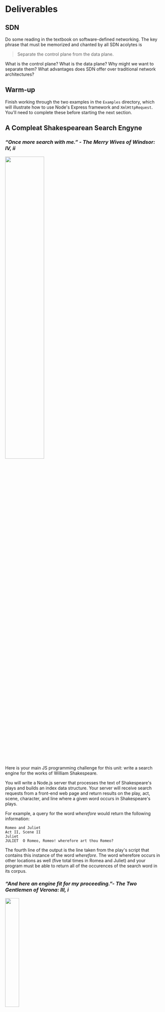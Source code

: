 # Deliverables

## SDN

Do some reading in the textbook on software-defined networking. The key phrase that must be memorized and chanted by all SDN acolytes is

> Separate the control plane from the data plane.

What is the control plane? What is the data plane? Why might we want to separate them? What advantages does SDN offer over traditional network architectures?

## Warm-up

Finish working through the two examples in the `Examples` directory, which will illustrate how to use Node's Express framework and `XmlHttpRequest`. You'll need to complete these before starting the next section.


## A Compleat Shakespearean Search Engyne

### *“Once more search with me.” - The Merry Wives of Windsor: IV, ii*

<img src="https://upload.wikimedia.org/wikipedia/commons/thumb/d/d7/Edwin_Landseer_-_Scene_from_A_Midsummer_Night%27s_Dream._Titania_and_Bottom_-_Google_Art_Project.jpg/2880px-Edwin_Landseer_-_Scene_from_A_Midsummer_Night%27s_Dream._Titania_and_Bottom_-_Google_Art_Project.jpg" width="50%" />

Here is your main JS programming challenge for this unit: write a search engine for the works of William Shakespeare.

You will write a Node.js server that processes the text of Shakespeare's plays and builds an index data structure. Your server will receive search requests from a front-end web 
page and return results on the play, act, scene, character, and line where a given word occurs in Shakespeare's plays.

For example, a query for the word *wherefore* would return the following information:

```
Romeo and Juliet
Act II, Scene II
Juliet
JULIET	O Romeo, Romeo! wherefore art thou Romeo?
```

The fourth line of the output is the line taken from the play's script that contains this instance of the word *wherefore*. The word wherefore occurs in other locations as well (five total times in Romea and Juliet) and your program must be able to return all of the occurences of the search word in its corpus.

### *“And here an engine fit for my proceeding.”- The Two Gentlemen of Verona: III, i*

<img src="https://upload.wikimedia.org/wikipedia/commons/5/55/Romeo_and_juliet_brown.jpg" width="30%" />

**Front-End**

The front-end page is simple. Look at `index.html` as a starting point.

- Create a text box for the search word with a button to activate the search.
- On a button click, send an `XmlHttpRequest` to the server specifying the search word.
- The server processes the search and returns a JSON object containing the results.
- Use a `<div>` to display the search results. Apply some appropriate formatting.

**Back-End**

Most of the work will be on the back-end. Take a look at `app.js` as a starting point.

- I've given you some starter code that reads in the example texts. You need to add all of the additional text processing to extract the information
that you want from each line. 

- Write a route on the server that can receive a request from the front-end, extract the necessary information from the index structure, and
then return the results as in JSON format.

**Texts**

I've given you three examples files in the `texts` directory. To keep the scope reasonable, you only need to work with these three plays.
All of the lines in the example files have a regular structure.

- The name of the play will always be the first line of the file.
- The act and scenes will always be identified by ACT and SCENE appearing at the beginning of a line.
- Character names appear at the beginning of a line.
- Lines that continue a speech begun by a character are always indented by a single tab (\t).

Using these facts, you should be able to parse out the acts, scenes, and character names as you read through each line in the file.

### *"Exit, pursued by a bear." - The Winter's Tale: III, iii*

<img src="https://upload.wikimedia.org/wikipedia/commons/thumb/9/94/John_Everett_Millais_-_Ophelia_-_Google_Art_Project.jpg/2560px-John_Everett_Millais_-_Ophelia_-_Google_Art_Project.jpg" width="50%" />

No individual part of this project is very hard, but you need to tie together lots of different elements to create the full application.

Tips:

- Start early! Don't wait until the last minute.
- Develop incrementally! Make small changes and observe their effects. Don't write more than a few lines of code without testing it.
- Respect the asynchronous nature of Node: when working with callback functions, you generally can't guarantee that the callbacks execute in any particular
order.
